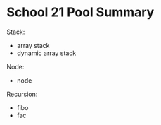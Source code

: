 # School 21 Pool Summary

Stack:
- array stack
- dynamic array stack

Node:

- node

Recursion:

- fibo
- fac 
